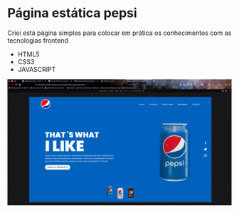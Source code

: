 <h1>Página estática pepsi</h1>

Criei está página simples para colocar em prática os conhecimentos com as tecnologias frontend

- HTML5
- CSS3
- JAVASCRIPT

<img src="./img/pepsi-page.gif" />

